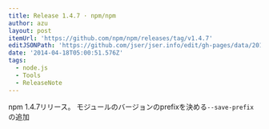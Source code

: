 ```yaml
---
title: Release 1.4.7 · npm/npm
author: azu
layout: post
itemUrl: 'https://github.com/npm/npm/releases/tag/v1.4.7'
editJSONPath: 'https://github.com/jser/jser.info/edit/gh-pages/data/2014/04/index.json'
date: '2014-04-18T05:00:51.576Z'
tags:
  - node.js
  - Tools
  - ReleaseNote
---
```

npm 1.4.7リリース。
モジュールのバージョンのprefixを決める`--save-prefix` の追加
